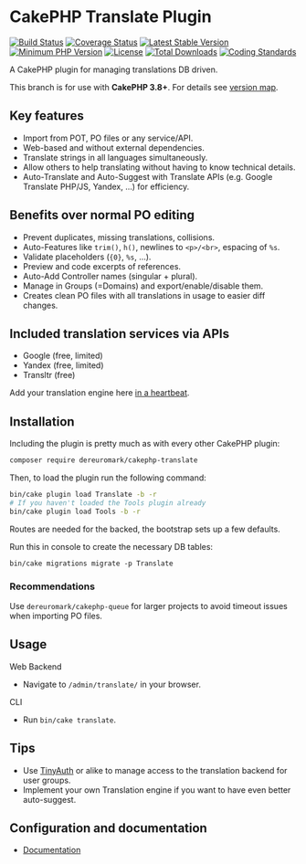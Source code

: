 # CakePHP Translate Plugin
[![Build Status](https://api.travis-ci.org/dereuromark/cakephp-translate.svg?branch=master)](https://travis-ci.org/dereuromark/cakephp-translate)
[![Coverage Status](https://img.shields.io/codecov/c/github/dereuromark/cakephp-translate/master.svg)](https://codecov.io/github/dereuromark/cakephp-translate?branch=master)
[![Latest Stable Version](https://poser.pugx.org/dereuromark/cakephp-translate/v/stable.svg)](https://packagist.org/packages/dereuromark/cakephp-translate)
[![Minimum PHP Version](http://img.shields.io/badge/php-%3E%3D%205.6-8892BF.svg)](https://php.net/)
[![License](https://poser.pugx.org/dereuromark/cakephp-translate/license.svg)](https://packagist.org/packages/dereuromark/cakephp-translate)
[![Total Downloads](https://poser.pugx.org/dereuromark/cakephp-translate/d/total.svg)](https://packagist.org/packages/dereuromark/cakephp-translate)
[![Coding Standards](https://img.shields.io/badge/cs-PSR--2--R-yellow.svg)](https://github.com/php-fig-rectified/fig-rectified-standards)

A CakePHP plugin for managing translations DB driven.

This branch is for use with **CakePHP 3.8+**. For details see [version map](https://github.com/dereuromark/cakephp-translate/wiki#cakephp-version-map).

## Key features
- Import from POT, PO files or any service/API.
- Web-based and without external dependencies.
- Translate strings in all languages simultaneously.
- Allow others to help translating without having to know technical details.
- Auto-Translate and Auto-Suggest with Translate APIs (e.g. Google Translate PHP/JS, Yandex, ...) for efficiency.

## Benefits over normal PO editing
- Prevent duplicates, missing translations, collisions.
- Auto-Features like `trim()`, `h()`, newlines to `<p>/<br>`, espacing of `%s`.
- Validate placeholders (`{0}`, `%s`, ...).
- Preview and code excerpts of references.
- Auto-Add Controller names (singular + plural).
- Manage in Groups (=Domains) and export/enable/disable them.
- Creates clean PO files with all translations in usage to easier diff changes.

## Included translation services via APIs

- Google (free, limited)
- Yandex (free, limited)
- Transltr (free)

Add your translation engine here [in a heartbeat](docs#add-your-own-implementation).

## Installation
Including the plugin is pretty much as with every other CakePHP plugin:

```bash
composer require dereuromark/cakephp-translate
```

Then, to load the plugin run the following command:

```sh
bin/cake plugin load Translate -b -r
# If you haven't loaded the Tools plugin already
bin/cake plugin load Tools -b -r
```

Routes are needed for the backed, the bootstrap sets up a few defaults.

Run this in console to create the necessary DB tables: 
```
bin/cake migrations migrate -p Translate
```

### Recommendations
Use `dereuromark/cakephp-queue` for larger projects to avoid timeout issues when importing PO files.


## Usage
Web Backend
- Navigate to `/admin/translate/` in your browser.

CLI
- Run `bin/cake translate`.

## Tips
- Use [TinyAuth](https://github.com/dereuromark/cakephp-tinyauth) or alike to manage access to the translation backend for user groups.
- Implement your own Translation engine if you want to have even better auto-suggest.

## Configuration and documentation
- [Documentation](docs)
